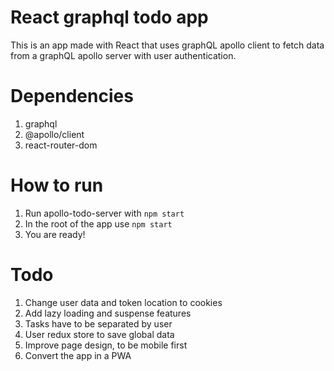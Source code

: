 # React graphql todo app

This is an app made with React that uses graphQL apollo client to fetch
data from a graphQL apollo server with user authentication.

# Dependencies

1. graphql 
2. @apollo/client
3. react-router-dom

# How to run

1. Run apollo-todo-server with ```npm start```
2. In the root of the app use ```npm start```
3. You are ready!

# Todo

1. Change user data and token location to cookies
2. Add lazy loading and suspense features
3. Tasks have to be separated by user
4. User redux store to save global data
5. Improve page design, to be mobile first
6. Convert the app in a PWA
